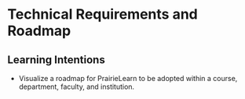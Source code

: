# Technical Requirements and Roadmap


## Learning Intentions

- Visualize a roadmap for PrairieLearn to be adopted within a course, department, faculty, and institution.